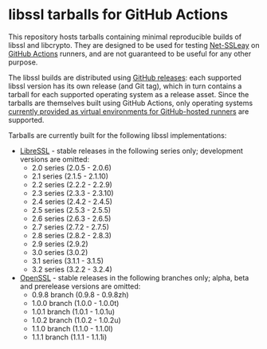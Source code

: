 # libssl tarballs for GitHub Actions

This repository hosts tarballs containing minimal reproducible builds of libssl
and libcrypto. They are designed to be used for testing
[Net-SSLeay](https://github.com/radiator-software/p5-net-ssleay) on
[GitHub Actions](https://github.com/features/actions) runners, and are not
guaranteed to be useful for any other purpose.

The libssl builds are distributed using
[GitHub releases](https://github.com/p5-net-ssleay/ci-libssl/releases): each
supported libssl version has its own release (and Git tag), which in turn
contains a tarball for each supported operating system as a release asset. Since
the tarballs are themselves built using GitHub Actions, only operating systems
[currently provided as virtual environments for GitHub-hosted runners](https://docs.github.com/en/free-pro-team@latest/actions/reference/specifications-for-github-hosted-runners#supported-runners-and-hardware-resources)
are supported.

Tarballs are currently built for the following libssl implementations:

* [LibreSSL](https://www.libressl.org) - stable releases in the following series
  only; development versions are omitted:
  * 2.0 series (2.0.5 - 2.0.6)
  * 2.1 series (2.1.5 - 2.1.10)
  * 2.2 series (2.2.2 - 2.2.9)
  * 2.3 series (2.3.3 - 2.3.10)
  * 2.4 series (2.4.2 - 2.4.5)
  * 2.5 series (2.5.3 - 2.5.5)
  * 2.6 series (2.6.3 - 2.6.5)
  * 2.7 series (2.7.2 - 2.7.5)
  * 2.8 series (2.8.2 - 2.8.3)
  * 2.9 series (2.9.2)
  * 3.0 series (3.0.2)
  * 3.1 series (3.1.1 - 3.1.5)
  * 3.2 series (3.2.2 - 3.2.4)
* [OpenSSL](https://www.openssl.org) - stable releases in the following branches
  only; alpha, beta and prerelease versions are omitted:
  * 0.9.8 branch (0.9.8 - 0.9.8zh)
  * 1.0.0 branch (1.0.0 - 1.0.0t)
  * 1.0.1 branch (1.0.1 - 1.0.1u)
  * 1.0.2 branch (1.0.2 - 1.0.2u)
  * 1.1.0 branch (1.1.0 - 1.1.0l)
  * 1.1.1 branch (1.1.1 - 1.1.1i)
